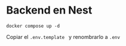 

# Backend en Nest

``````
docker compose up -d
``````


Copiar el ````.env.template ```` y renombrarlo a ```` .env ````